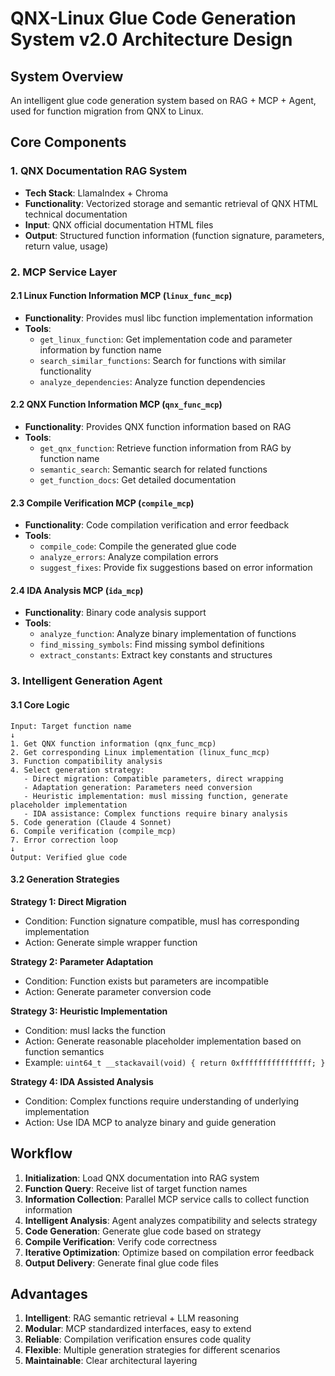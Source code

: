 # QNX-Linux Glue Code Generation System v2.0 Architecture Design

## System Overview

An intelligent glue code generation system based on RAG + MCP + Agent, used for function migration from QNX to Linux.

## Core Components

### 1. QNX Documentation RAG System
- **Tech Stack**: LlamaIndex + Chroma
- **Functionality**: Vectorized storage and semantic retrieval of QNX HTML technical documentation
- **Input**: QNX official documentation HTML files
- **Output**: Structured function information (function signature, parameters, return value, usage)

### 2. MCP Service Layer

#### 2.1 Linux Function Information MCP (`linux_func_mcp`)
- **Functionality**: Provides musl libc function implementation information
- **Tools**:
  - `get_linux_function`: Get implementation code and parameter information by function name
  - `search_similar_functions`: Search for functions with similar functionality
  - `analyze_dependencies`: Analyze function dependencies

#### 2.2 QNX Function Information MCP (`qnx_func_mcp`)
- **Functionality**: Provides QNX function information based on RAG
- **Tools**:
  - `get_qnx_function`: Retrieve function information from RAG by function name
  - `semantic_search`: Semantic search for related functions
  - `get_function_docs`: Get detailed documentation

#### 2.3 Compile Verification MCP (`compile_mcp`)
- **Functionality**: Code compilation verification and error feedback
- **Tools**:
  - `compile_code`: Compile the generated glue code
  - `analyze_errors`: Analyze compilation errors
  - `suggest_fixes`: Provide fix suggestions based on error information

#### 2.4 IDA Analysis MCP (`ida_mcp`) 
- **Functionality**: Binary code analysis support
- **Tools**:
  - `analyze_function`: Analyze binary implementation of functions
  - `find_missing_symbols`: Find missing symbol definitions
  - `extract_constants`: Extract key constants and structures

### 3. Intelligent Generation Agent

#### 3.1 Core Logic
```
Input: Target function name
↓
1. Get QNX function information (qnx_func_mcp)
2. Get corresponding Linux implementation (linux_func_mcp)
3. Function compatibility analysis
4. Select generation strategy:
   - Direct migration: Compatible parameters, direct wrapping
   - Adaptation generation: Parameters need conversion
   - Heuristic implementation: musl missing function, generate placeholder implementation
   - IDA assistance: Complex functions require binary analysis
5. Code generation (Claude 4 Sonnet)
6. Compile verification (compile_mcp)
7. Error correction loop
↓
Output: Verified glue code
```

#### 3.2 Generation Strategies

**Strategy 1: Direct Migration**
- Condition: Function signature compatible, musl has corresponding implementation
- Action: Generate simple wrapper function

**Strategy 2: Parameter Adaptation**  
- Condition: Function exists but parameters are incompatible
- Action: Generate parameter conversion code

**Strategy 3: Heuristic Implementation**
- Condition: musl lacks the function
- Action: Generate reasonable placeholder implementation based on function semantics
- Example: `uint64_t __stackavail(void) { return 0xffffffffffffffff; }`

**Strategy 4: IDA Assisted Analysis**
- Condition: Complex functions require understanding of underlying implementation
- Action: Use IDA MCP to analyze binary and guide generation

## Workflow

1. **Initialization**: Load QNX documentation into RAG system
2. **Function Query**: Receive list of target function names
3. **Information Collection**: Parallel MCP service calls to collect function information
4. **Intelligent Analysis**: Agent analyzes compatibility and selects strategy
5. **Code Generation**: Generate glue code based on strategy
6. **Compile Verification**: Verify code correctness
7. **Iterative Optimization**: Optimize based on compilation error feedback
8. **Output Delivery**: Generate final glue code files

## Advantages

1. **Intelligent**: RAG semantic retrieval + LLM reasoning
2. **Modular**: MCP standardized interfaces, easy to extend
3. **Reliable**: Compilation verification ensures code quality
4. **Flexible**: Multiple generation strategies for different scenarios
5. **Maintainable**: Clear architectural layering